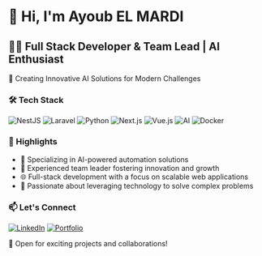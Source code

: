 # 👋 Hi, I'm Ayoub EL MARDI

## 👨‍💻 Full Stack Developer & Team Lead | AI Enthusiast

🚀 Creating Innovative AI Solutions for Modern Challenges

### 🛠️ Tech Stack

![NestJS](https://img.shields.io/badge/-NestJS-E0234E?style=flat-square&logo=nestjs&logoColor=white)
![Laravel](https://img.shields.io/badge/-Laravel-FF2D20?style=flat-square&logo=laravel&logoColor=white)
![Python](https://img.shields.io/badge/-Python-3776AB?style=flat-square&logo=python&logoColor=white)
![Next.js](https://img.shields.io/badge/-Next.js-000000?style=flat-square&logo=next.js&logoColor=white)
![Vue.js](https://img.shields.io/badge/-Vue.js-4FC08D?style=flat-square&logo=vue.js&logoColor=white)
![AI](https://img.shields.io/badge/-AI-00B9D1?style=flat-square&logo=artificial-intelligence&logoColor=white)
![Docker](https://img.shields.io/badge/-Docker-2496ED?style=flat-square&logo=docker&logoColor=white)

### 🌟 Highlights

- 🧠 Specializing in AI-powered automation solutions
- 👥 Experienced team leader fostering innovation and growth
- 🌐 Full-stack development with a focus on scalable web applications
- 🚀 Passionate about leveraging technology to solve complex problems

### 📫 Let's Connect

[![LinkedIn](https://img.shields.io/badge/-LinkedIn-0077B5?style=flat-square&logo=linkedin&logoColor=white)](https://www.linkedin.com/in/ayoub-el-mardi/)
[![Portfolio](https://img.shields.io/badge/-Portfolio-000000?style=flat-square&logo=react&logoColor=white)](https://elmardiayoub.netlify.app/)

💼 Open for exciting projects and collaborations!
